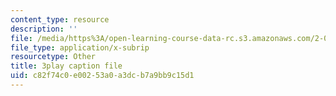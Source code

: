 ```yaml
---
content_type: resource
description: ''
file: /media/https%3A/open-learning-course-data-rc.s3.amazonaws.com/2-003sc-engineering-dynamics-fall-2011/c82f74c0e00253a0a3dcb7a9bb9c15d1_9_d8CQrCYUw.vtt
file_type: application/x-subrip
resourcetype: Other
title: 3play caption file
uid: c82f74c0-e002-53a0-a3dc-b7a9bb9c15d1
---
```


